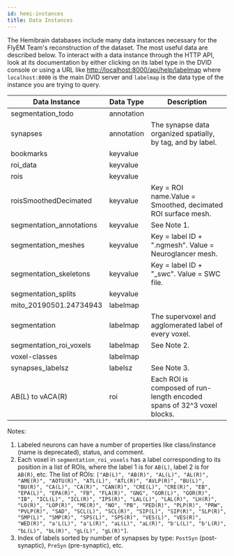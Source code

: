 ```yaml
---
id: hemi-instances
title: Data Instances
---
```


The Hemibrain databases include many data instances necessary for the FlyEM Team's reconstruction
of the dataset.  The most useful data are described below.  To interact with a data instance through
the HTTP API, look at its documentation by either clicking on its label type in the DVID console or
using a URL like [http://localhost:8000/api/help/labelmap](http://localhost:8000/api/help/labelmap) 
where `localhost:8000` is the main DVID server and `labelmap` is the data type of the instance you 
are trying to query.

|Data Instance|Data Type|Description|
|-------------|---------|-----------|
|segmentation_todo        |  annotation  |  |
|synapses                 |  annotation  | The synapse data organized spatially, by tag, and by label. |
|bookmarks                |  keyvalue  |  |
|roi_data                 |  keyvalue  |  |
|rois                     |  keyvalue  |  |
|roisSmoothedDecimated    |  keyvalue  | Key = ROI name.Value = Smoothed, decimated ROI surface mesh. |
|segmentation_annotations |  keyvalue  | See Note 1. |
|segmentation_meshes      |  keyvalue  | Key = label ID + ".ngmesh". Value = Neuroglancer mesh. |
|segmentation_skeletons   |  keyvalue  | Key = label ID + "_swc".  Value = SWC file. |
|segmentation_splits      |  keyvalue  |  |
|mito_20190501.24734943   |  labelmap  |  |
|segmentation             |  labelmap  | The supervoxel and agglomerated label of every voxel. |
|segmentation_roi_voxels  |  labelmap  | See Note 2. |
|voxel-classes            |  labelmap  |  |
|synapses_labelsz         |  labelsz   | See Note 3. |
|AB(L) to vACA(R)         |  roi       | Each ROI is composed of run-length encoded spans of 32^3 voxel blocks.|

Notes:

1. Labeled neurons can have a number of properties like class/instance (name is deprecated), status, and comment.
2. Each voxel in `segmentation_roi_voxels` has a label corresponding to its position in a list of ROIs, 
where the label 1 is for `AB(L)`, label 2 is for `AB(R)`, etc.  The list of ROIs: `["AB(L)", "AB(R)", "AL(L)", "AL(R)", "AME(R)", "AOTU(R)", "ATL(L)", "ATL(R)", "AVLP(R)", "BU(L)", "BU(R)", "CA(L)", "CA(R)", "CAN(R)", "CRE(L)", "CRE(R)", "EB", "EPA(L)", "EPA(R)", "FB", "FLA(R)", "GNG", "GOR(L)", "GOR(R)", "IB", "ICL(L)", "ICL(R)", "IPS(R)", "LAL(L)", "LAL(R)", "LH(R)", "LO(R)", "LOP(R)", "ME(R)", "NO", "PB", "PED(R)", "PLP(R)", "PRW", "PVLP(R)", "SAD", "SCL(L)", "SCL(R)", "SIP(L)", "SIP(R)", "SLP(R)", "SMP(L)", "SMP(R)", "SPS(L)", "SPS(R)", "VES(L)", "VES(R)", "WED(R)", "a'L(L)", "a'L(R)", "aL(L)", "aL(R)", "b'L(L)", "b'L(R)", "bL(L)", "bL(R)", "gL(L)", "gL(R)"]`.
3. Index of labels sorted by number of synapses by type: `PostSyn` (post-synaptic), `PreSyn` (pre-synaptic), etc.